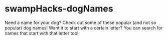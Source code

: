 # swampHacks-dogNames

Need a name for your dog? Check out some of these popular (and not so popular) dog names! Want it to start with a certain letter? You can search for names that start with that letter too!
